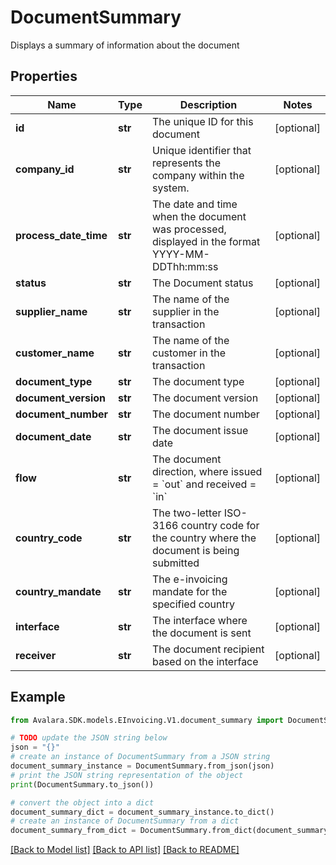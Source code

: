# DocumentSummary

Displays a summary of information about the document

## Properties

Name | Type | Description | Notes
------------ | ------------- | ------------- | -------------
**id** | **str** | The unique ID for this document | [optional] 
**company_id** | **str** | Unique identifier that represents the company within the system. | [optional] 
**process_date_time** | **str** | The date and time when the document was processed, displayed in the format YYYY-MM-DDThh:mm:ss | [optional] 
**status** | **str** | The Document status | [optional] 
**supplier_name** | **str** | The name of the supplier in the transaction | [optional] 
**customer_name** | **str** | The name of the customer in the transaction | [optional] 
**document_type** | **str** | The document type | [optional] 
**document_version** | **str** | The document version | [optional] 
**document_number** | **str** | The document number | [optional] 
**document_date** | **str** | The document issue date | [optional] 
**flow** | **str** | The document direction, where issued &#x3D; &#x60;out&#x60; and received &#x3D; &#x60;in&#x60; | [optional] 
**country_code** | **str** | The two-letter ISO-3166 country code for the country where the document is being submitted | [optional] 
**country_mandate** | **str** | The e-invoicing mandate for the specified country | [optional] 
**interface** | **str** | The interface where the document is sent | [optional] 
**receiver** | **str** | The document recipient based on the interface | [optional] 

## Example

```python
from Avalara.SDK.models.EInvoicing.V1.document_summary import DocumentSummary

# TODO update the JSON string below
json = "{}"
# create an instance of DocumentSummary from a JSON string
document_summary_instance = DocumentSummary.from_json(json)
# print the JSON string representation of the object
print(DocumentSummary.to_json())

# convert the object into a dict
document_summary_dict = document_summary_instance.to_dict()
# create an instance of DocumentSummary from a dict
document_summary_from_dict = DocumentSummary.from_dict(document_summary_dict)
```
[[Back to Model list]](../README.md#documentation-for-models) [[Back to API list]](../README.md#documentation-for-api-endpoints) [[Back to README]](../README.md)


